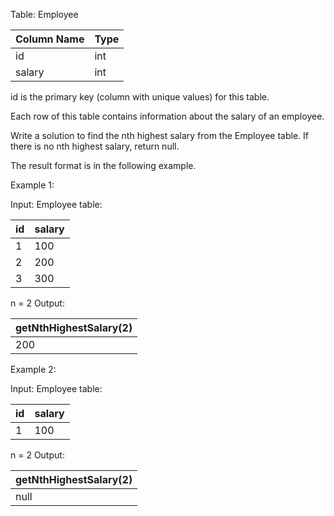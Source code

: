 Table: Employee

| Column Name | Type |
|-------------|------|
| id          | int  |
| salary      | int  |

id is the primary key (column with unique values) for this table.

Each row of this table contains information about the salary of an employee.

Write a solution to find the nth highest salary from the Employee table. If there is no nth highest salary, return null.

The result format is in the following example.


Example 1:

Input: 
Employee table:

| id | salary |
|----|--------|
| 1  | 100    |
| 2  | 200    |
| 3  | 300    |

n = 2
Output: 

| getNthHighestSalary(2) |
|------------------------|
| 200                    |

Example 2:

Input: 
Employee table:

| id | salary |
|----|--------|
| 1  | 100    |

n = 2
Output: 

| getNthHighestSalary(2) |
|------------------------|
| null                   |

